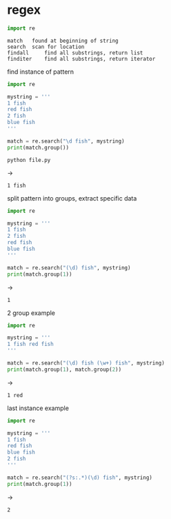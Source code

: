 # regex

```py
import re
```
```
match   found at beginning of string
search  scan for location
findall     find all substrings, return list
finditer    find all substrings, return iterator
```

find instance of pattern
```py
import re

mystring = '''
1 fish
red fish
2 fish
blue fish
'''

match = re.search("\d fish", mystring)
print(match.group())
```

```
python file.py
```

->
```
1 fish
```

split pattern into groups, extract specific data
```py
import re

mystring = '''
1 fish
2 fish
red fish
blue fish
'''

match = re.search("(\d) fish", mystring)
print(match.group(1))
```

->
```
1
```


2 group example
```py
import re

mystring = '''
1 fish red fish
'''

match = re.search("(\d) fish (\w+) fish", mystring)
print(match.group(1), match.group(2))
```

->
```
1 red
```

last instance example
```py
import re

mystring = '''
1 fish
red fish
blue fish
2 fish
'''

match = re.search("(?s:.*)(\d) fish", mystring)
print(match.group(1))
```

->
```
2
```
